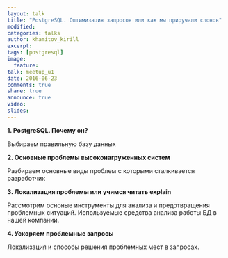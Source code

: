 ```yaml
---
layout: talk
title: "PostgreSQL. Оптимизация запросов или как мы приручали слонов"
modified:
categories: talks
author: khamitov_kirill
excerpt:
tags: [postgresql]
image:
  feature:
talk: meetup_u1
date: 2016-06-23
comments: true
share: true
announce: true 
video: 
slides: 
---
```



**1.	PostgreSQL. Почему он?**

Выбираем правильную базу данных

**2.	Основные проблемы высоконагруженных систем**

Разбираем основные виды проблем с которыми сталкивается разработчик

**3.	Локализация проблемы или учимся читать explain**

Рассмотрим осноные инструменты для анализа и предотвращения проблемных ситуаций. Используемые средства анализа работы БД в нашей компании.

**4.	Ускоряем проблемные запросы**

Локализация и способы решения проблемных мест в запросах.

